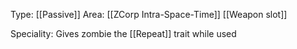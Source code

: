 Type: [[Passive]]
Area: [[ZCorp Intra-Space-Time]]
[[Weapon slot]]

Speciality: Gives zombie the [[Repeat]] trait while used